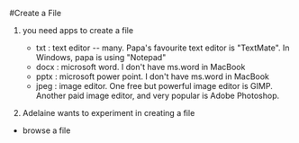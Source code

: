 #Create a File

1. you need apps to create a file
    - txt   : text editor -- many. Papa's favourite text editor is "TextMate". In Windows, papa is using "Notepad"
    - docx  : microsoft word. I don't have ms.word in MacBook
    - pptx  : microsoft power point. I don't have ms.word in MacBook
    - jpeg  : image editor. One free but powerful image editor is GIMP. Another paid image editor, and very popular is Adobe Photoshop.

2. Adelaine wants to experiment in creating a file


* browse a file

